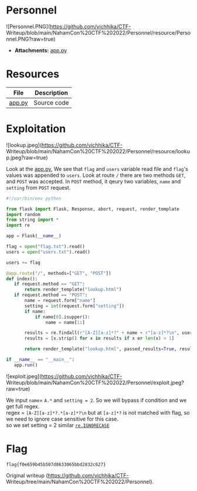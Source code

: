 # Personnel

![Personnel.PNG](https://github.com/vichhika/CTF-
Writeup/blob/main/NahamCon%20CTF%202022/Personnel/resource/Personnel.PNG?raw=true)

- __Attachments:__ [app.py](resource/app.py)

# Resources  
| File | Description |  
|------|-------------|  
| [app.py](resource/app.py) | Source code |

# Exploitation

![lookup.jpeg](https://github.com/vichhika/CTF-
Writeup/blob/main/NahamCon%20CTF%202022/Personnel/resource/lookup.jpeg?raw=true)

Look at the [app.py](resource/app.py), We see that `flag` and `users` variable
read file and `flag`'s values was appended to `users`. Look at route `/` there
are two methods `GET`, and `POST` was accepted. In `POST` method, it qeury two
variables, `name` and `setting` from `POST` request.

```python  
#!/usr/bin/env python

from flask import Flask, Response, abort, request, render_template  
import random  
from string import *  
import re

app = Flask(__name__)

flag = open("flag.txt").read()  
users = open("users.txt").read()

users += flag

@app.route("/", methods=["GET", "POST"])  
def index():  
   if request.method == "GET":  
       return render_template("lookup.html")  
   if request.method == "POST":  
       name = request.form["name"]  
       setting = int(request.form["setting"])  
       if name:  
           if name[0].isupper():  
               name = name[1:]

       results = re.findall(r"[A-Z][a-z]*?" + name + r"[a-z]*?\n", users, setting)  
       results = [x.strip() for x in results if x or len(x) > 1]

       return render_template("lookup.html", passed_results=True, results=results)

if __name__ == "__main__":  
   app.run()  
```

![exploit.jpeg](https://github.com/vichhika/CTF-
Writeup/blob/main/NahamCon%20CTF%202022/Personnel/exploit.jpeg?raw=true)

We input `name`= `A.*`  and     `setting = 2`.   So we will bypass if
condition and we get full regex.  
regex = `[A-Z][a-z]*?.*[a-z]*?\n` but at `[a-z]*?` is not matched with flag,
so we need to ignore case sensitive for this case.  
so we set setting = 2 similar
[`re.IGNORECASE`](https://docs.python.org/3/library/re.html#:~:text=re.-,IGNORECASE,-%C2%B6)  
# Flag

```  
flag{f0e659b45b507d8633065bbd2832c627}  
```  

Original writeup (https://github.com/vichhika/CTF-
Writeup/tree/main/NahamCon%20CTF%202022/Personnel).